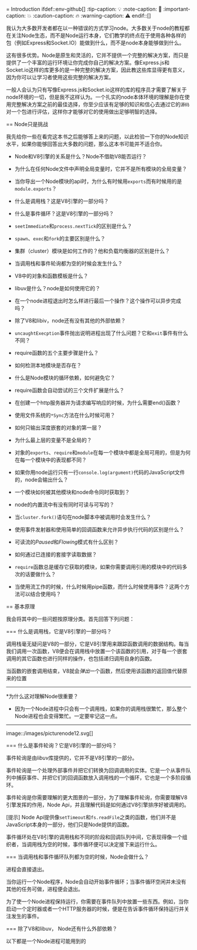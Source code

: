 = Introduction
ifdef::env-github[]
:tip-caption: :bulb:
:note-caption: :bookmark:
:important-caption: :boom:
:caution-caption: :fire:
:warning-caption: :warning:
endif::[]

我认为大多数开发者都在以一种错误的方式学习node。大多数关于node的教程都在关注Node生态，而不是Node运行本身，它们教学的终点在于使用各种各样的包（例如Express和Socket.IO）能做到什么，而不是node本身能够做到什么。

这有很多优势。Node是原生和灵活的，它并不提供一个完整的解决方案，而只是提供了一个丰富的运行环境让你完成你自己的解决方案。像Express.js和Socket.io这样的库更多的是一种完整的解决方案，因此教这些库显得更有意义，因为你可以让学习者使用这些完整的解决方案。

一般人会认为只有写像Express.js和Socket.io这样的库的程序员才需要了解关于node环境的一切，但是我不这样认为。一个扎实的node本体环境的理解是你在使用完整解决方案之前的最佳选择，你至少应该有足够的知识和信心去通过它的`源码`对一个包进行评估，这样你才能够对它的使用做出足够明智的选择。

== Node只是挑战

我先给你一些在看完这本书之后能够答上来的问题，以此检验一下你的Node知识水平，如果你能够回答出大多数的问题，那么这本书可能并不适合你。

* Node和V8引擎的关系是什么？Node不借助V8能否运行？

* 为什么在任何Node文件中声明全局变量时，它并不是所有模块的全局变量？

* 当你导出一个Node模块的api时，为什么有时候用`exports`而有时候用的是`module.exports`？

* 什么是调用栈？这是V8引擎的一部分吗？

* 什么是事件循环？这是V8引擎的一部分吗？

* `seetImmediate`和`process.nextTick`的区别是什么？

* `spawn`、`exec`和`fork`的主要区别是什么？

* 集群（cluster）模块是如何工作的？他和负载均衡器的区别是什么？

* 当调用栈和事件轮询都为空的时候会发生什么？

* V8中的对象和函数模板是什么？

* libuv是什么？node是如何使用它的？

* 在一个node进程退出时怎么样进行最后一个操作？这个操作可以异步完成吗？

* 除了V8和libiv，node还有没有其他的外部依赖？

* `uncaughtExecption`事件抛出说明进程出现了什么问题？它和`exit`事件有什么不同？

* require函数的五个主要步骤是什么？

* 如何检测本地模块是否存在？

* 什么是Node模块的循环依赖，如何避免它？

* require函数会自动尝试的三个文件扩展是什么？

* 在创建一个http服务器并为请求编写响应的时候，为什么需要end()函数？

* 使用文件系统的`*Sync`方法在什么时候可用？

* 如何只输出深度嵌套的对象的第一层？

* 为什么最上层的变量不是全局的？

* 对象的`exports`、`require`和`module`在每一个模块中都是全局可用的，但是为何在每一个模块中的表现都不同？

* 如果你用node运行只有一行`console.log(argument)`代码的JavaScript文件的，node会输出什么？

* 一个模块如何被其他模块和node命令同时获取到？

* node的内置流中有没有同时可读与可写的？

* 当`cluster.fork()`语句在node脚本中被调用时会发生什么？

* 使用事件发射器和使用简单的回调函数来允许异步执行代码的区别是什么？

* 可读流的*Paused*和*Flowing*模式有什么区别？

* 如何通过已连接的套接字读取数据？

* `require`函数总是缓存它获取的模块，如果你需要调用引用的模块中的代码多次的话要做什么？

* 当使用流工作的时候，什么时候用pipe函数，而什么时候使用事件？这两个方法可以结合使用吗？

== 基本原理

我会将其中的一些问题按原理分类。首先回答下列问题：

=== 什么是调用栈，它是V8引擎的一部分吗？

调用栈毫无疑问是V8的一部分，它是V8引擎用来跟踪函数调用的数据结构。每当我们调用一次函数，V8便会在调用栈中放置一个该函数的引用，对于每一个嵌套调用的其它函数也进行同样的操作，也包括递归调用自身的函数。

当函数的嵌套调用结束，V8就会*弹出*一个函数，然后使用该函数的返回值代替原来的位置

**** 
*为什么这对理解Node很重要？
* 因为一个Node进程中只会有一个调用栈，如果你的调用栈很繁忙，那么整个Node进程也会变得繁忙。一定要牢记这一点。

****

image::/images/picturenode12.svg[]

=== 什么是事件轮询？它是V8引擎的一部分吗？

事件轮询是由*libuv*库提供的，它并不是V8引擎的一部分。

事件轮询是一个处理外部事件并把它们转换为回调调用的实体。它是一个从事件队列中捕获事件、并把它们的回调函数放入调用栈的一个循环，它也是一个多阶段循环。

事件轮询是你需要理解的更大图景的一部分，为了理解事件轮询，你需要理解V8引擎发挥的作用，Node Api，并且理解代码是如何通过V8引擎排序好被调用的。

[提示]
Node Api提供像`setTimeout`和`fs.readFile`之类的函数，他们并不是JavaScript本身的一部分，他们只是Node提供的函数。

事件循环处在V8引擎的调用栈和不同的阶段和回调队列中间，它表现得像一个组织者，当调用栈为空的时候，事件循环便可以决定接下来运行什么。

=== 当调用栈和事件循环队列都为空的时候，Node会做什么？

进程会直接退出。

当你运行一个Node程序，Node会自动开始事件循环；当事件循环空闲并未没有其他的任务可做，进程便会退出。

为了使一个Node进程保持运行，你需要在事件队列中放置一些东西。例如，当你启动一个定时器或者一个HTTP服务器的时候，便是在告诉事件循环保持运行并关注发生的事件。

=== 除了V8和libuv， Node还有什么外部依赖？

以下都是一个Node进程可能用到的
